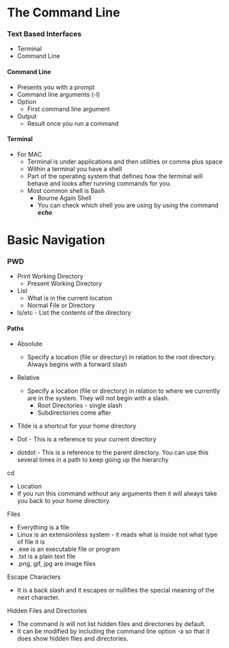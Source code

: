 # The Command Line
### Text Based Interfaces
* Terminal
* Command Line

#### Command Line
  - Presents you with a prompt
  - Command line arguments (-l)
   - Option
      - First command line argument
  - Output
    - Result once you run a command

#### Terminal
  - For MAC 
    - Terminal is under applications and then utilities or comma plus space
    - Within a terminal you have a shell
    - Part of the operating system that defines how the terminal will behave and looks after running commands for you.
    - Most common shell is Bash
        - Bourne Again Shell
        - You can check which shell you are using by using the command ***echo***
  
# Basic Navigation
### PWD
  - Print Working Directory 
    - Present Working Directory
  - List
    - What is in the current location
    - Normal File or Directory
  - ls/etc - List the contents of the directory
    
#### Paths
  - Absolute
    - Specify a location (file or directory) in relation to the root directory. Always begins with a forward slash
  - Relative
    - Specify a location (file or directory) in relation to where we currently are in the system. They will not begin with a slash.
      - Root Directories - single slash
      - Subdirectories come after
  
  - Tilde is a shortcut for your home directory
  - Dot - This is a reference to your current directory
  - dotdot - This is a reference to the parent directory. You can use this several times in a path to keep going up the hierarchy
  
 cd
  - Location
  - If you run this command without any arguments then it will always take you back to your home directory.
      
 Files
   - Everything is a file
   - Linux is an extensionless system - it reads what is inside not what type of file it is
   - .exe is an executable file or program
   - .txt is a plain text file
   - .png, gif, jpg are image files
    
 Escape Characters
   - It is a back slash and it escapes or nullifies the special meaning of the next character.
    
 Hidden Files and Directories
   - The command *ls* will not list hidden files and directories by default.
   - It can be modified by including the command line option -a so that it does show hidden files and directories.
    
